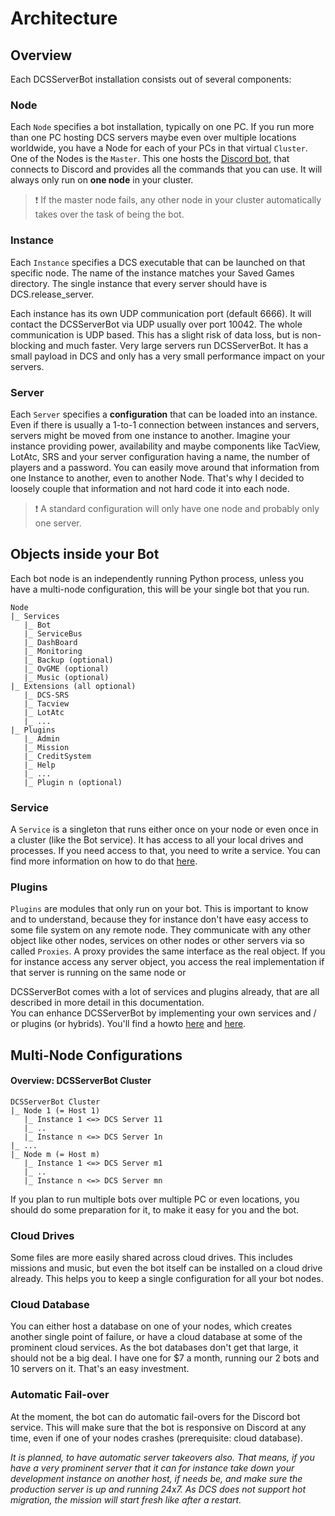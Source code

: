 # Architecture

## Overview
Each DCSServerBot installation consists out of several components:

### Node
Each `Node` specifies a bot installation, typically on one PC. If you run more than one PC hosting DCS servers
maybe even over multiple locations worldwide, you have a Node for each of your PCs in that virtual `Cluster`.<br>
One of the Nodes is the `Master`. This one hosts the [Discord bot](./services/bot/README.md), that connects to 
Discord and provides all the commands that you can use. It will always only run on __one node__ in your cluster.

> ❗ If the master node fails, any other node in your cluster automatically takes over the task of being the bot.

### Instance
Each `Instance` specifies a DCS executable that can be launched on that specific node. The name of the instance matches
your Saved Games directory. The single instance that every server should have is DCS.release_server.

Each instance has its own UDP communication port (default 6666). It will contact the DCSServerBot via UDP usually 
over port 10042. The whole communication is UDP based. This has a slight risk of data loss, but is non-blocking
and much faster. Very large servers run DCSServerBot. It has a small payload in DCS and only has a very small 
performance impact on your servers.

### Server
Each `Server` specifies a __configuration__ that can be loaded into an instance. Even if there is usually a 1-to-1 
connection between instances and servers, servers might be moved from one instance to another. Imagine your instance 
providing power, availability and maybe components like TacView, LotAtc, SRS and your server configuration having a 
name, the number of players and a password. You can easily move around that information from one Instance to another, 
even to another Node. That's why I decided to loosely couple that information and not hard code it into each node.

> ❗ A standard configuration will only have one node and probably only one server.

## Objects inside your Bot
Each bot node is an independently running Python process, unless you have a multi-node configuration, this will be your 
single bot that you run.

```
Node
|_ Services
   |_ Bot
   |_ ServiceBus
   |_ DashBoard
   |_ Monitoring
   |_ Backup (optional)
   |_ OvGME (optional)
   |_ Music (optional)
|_ Extensions (all optional)
   |_ DCS-SRS
   |_ Tacview
   |_ LotAtc
   |_ ...
|_ Plugins
   |_ Admin
   |_ Mission
   |_ CreditSystem
   |_ Help
   |_ ...
   |_ Plugin n (optional)
```
### Service
A `Service` is a singleton that runs either once on your node or even once in a cluster (like the Bot service).
It has access to all your local drives and processes. If you need access to that, you need to write a service.
You can find more information on how to do that [here](./services/README.md).

### Plugins
`Plugins` are modules that only run on your bot. This is important to know and to understand, because they for 
instance don't have easy access to some file system on any remote node. They communicate with any other object like
other nodes, services on other nodes or other servers via so called `Proxies`. A proxy provides the same interface as
the real object. If you for instance access any server object, you access the real implementation if that server is
running on the same node or 

DCSServerBot comes with a lot of services and plugins already, that are all described in more detail in this documentation.<br>
You can enhance DCSServerBot by implementing your own services and / or plugins (or hybrids). You'll find a howto 
[here](./plugins/README.md) and [here](./services/README.md). 



## Multi-Node Configurations

#### Overview: DCSServerBot Cluster
```
DCSServerBot Cluster
|_ Node 1 (= Host 1)
   |_ Instance 1 <=> DCS Server 11
   |_ ..
   |_ Instance n <=> DCS Server 1n
|_ ...
|_ Node m (= Host m)
   |_ Instance 1 <=> DCS Server m1
   |_ ..
   |_ Instance n <=> DCS Server mn
```

If you plan to run multiple bots over multiple PC or even locations, you should do some preparation for it, to make
it easy for you and the bot.

### Cloud Drives
Some files are more easily shared across cloud drives. This includes missions and music, but even the bot itself can be
installed on a cloud drive already. This helps you to keep a single configuration for all your bot nodes.

### Cloud Database
You can either host a database on one of your nodes, which creates another single point of failure, or have a cloud
database at some of the prominent cloud services. As the bot databases don't get that large, it should not be a big 
deal. I have one for $7 a month, running our 2 bots and 10 servers on it. That's an easy investment.

### Automatic Fail-over
At the moment, the bot can do automatic fail-overs for the Discord bot service. This will make sure that the bot is
responsive on Discord at any time, even if one of your nodes crashes (prerequisite: cloud database).

_It is planned, to have automatic server takeovers also. That means, if you have a very prominent server that it can
for instance take down your development instance on another host, if needs be, and make sure the production server
is up and running 24x7. As DCS does not support hot migration, the mission will start fresh like after a restart._
